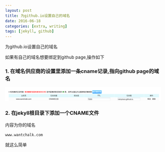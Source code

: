 ```yaml
---
layout: post
title: 为github.io设置自己的域名
date: 2016-06-18
categories: [extra, writing]
tags: [jekyll, github]
---
```




为github.io设置自己的域名

如果有自己的域名想要绑定到github page,操作如下

### 1. 在域名供应商的设置里添加一条cname记录,指向github page的域名

![cname-to-github-io](/img/posts/2016/06/QQ20160619-0@2x.png)


### 2. 在jekyll根目录下添加一个CNAME文件

内容为你的域名

```
www.wantchalk.com
```


就这么简单
